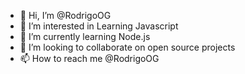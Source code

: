 - 👋 Hi, I’m @RodrigoOG
- 👀 I’m interested in Learning Javascript
- 🌱 I’m currently learning Node.js
- 💞️ I’m looking to collaborate on open source projects
- 📫 How to reach me @RodrigoOG

<!---
RodrigoOG/RodrigoOG is a ✨ special ✨ repository because its `README.md` (this file) appears on your GitHub profile.
You can click the Preview link to take a look at your changes.
--->
